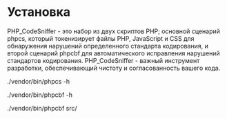 # Установка 

PHP_CodeSniffer - это набор из двух скриптов PHP; основной сценарий phpcs, который токенизирует файлы PHP, JavaScript 
и CSS для обнаружения нарушений определенного стандарта кодирования, и второй сценарий phpcbf для автоматического 
исправления нарушений стандартов кодирования. PHP_CodeSniffer - важный инструмент разработки, обеспечивающий чистоту и 
согласованность вашего кода.

./vendor/bin/phpcs -h

./vendor/bin/phpcbf -h

./vendor/bin/phpcbf src/